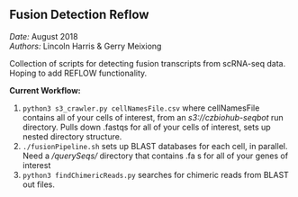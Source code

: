 
## Fusion Detection Reflow

*Date:* August 2018               
*Authors:* Lincoln Harris & Gerry Meixiong                   

Collection of scripts for detecting fusion transcripts from scRNA-seq data. Hoping to add REFLOW functionality. 

**Current Workflow:**
1. `python3 s3_crawler.py cellNamesFile.csv` where cellNamesFile contains all of your cells of interest, from an *s3://czbiohub-seqbot* run directory. Pulls down .fastqs for all of your cells of interest, sets up nested directory structure. 
2. `./fusionPipeline.sh` sets up BLAST databases for each cell, in parallel. Need a */querySeqs/* directory that contains .fa s for all of your genes of interest
3. `python3 findChimericReads.py` searches for chimeric reads from BLAST out files. 


